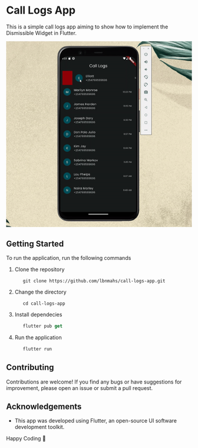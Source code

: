 
# Call Logs App

This is a simple call logs app aiming to show how to implement the Dismissible Widget in Flutter.

![demo](https://github.com/lbnmahs/call-logs-app/blob/main/demo.gif)


## Getting Started

To run the application, run the following commands

1. Clone the repository
    ```git
       git clone https://github.com/lbnmahs/call-logs-app.git
    ```

2. Change the directory
    ```git
       cd call-logs-app
    ```

3. Install dependecies
    ```dart
       flutter pub get
    ```

4. Run the application
    ```dart
       flutter run
    ```
## Contributing

Contributions are welcome! If you find any bugs or have suggestions for improvement, please open an issue or submit a pull request.


## Acknowledgements

* This app was developed using Flutter, an open-source UI software development toolkit.

Happy Coding 🚀

